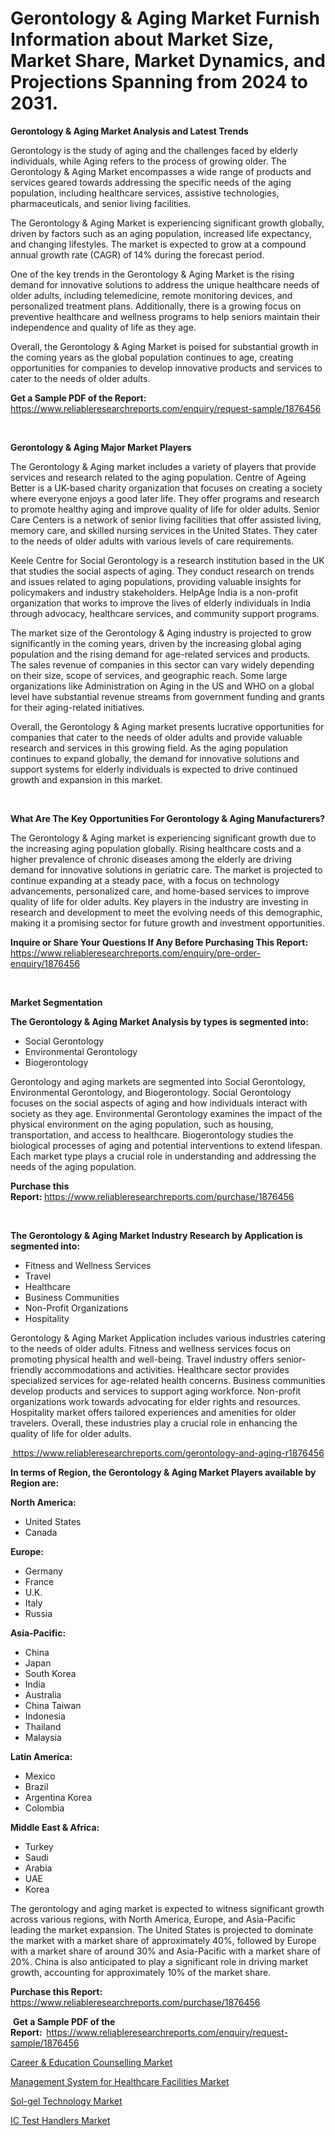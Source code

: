<p><h1>Gerontology & Aging Market Furnish Information about Market Size, Market Share, Market Dynamics, and Projections Spanning from 2024 to 2031.</h1></p><p><strong>Gerontology & Aging Market Analysis and Latest Trends</strong></p>
<p><p>Gerontology is the study of aging and the challenges faced by elderly individuals, while Aging refers to the process of growing older. The Gerontology & Aging Market encompasses a wide range of products and services geared towards addressing the specific needs of the aging population, including healthcare services, assistive technologies, pharmaceuticals, and senior living facilities.</p><p>The Gerontology & Aging Market is experiencing significant growth globally, driven by factors such as an aging population, increased life expectancy, and changing lifestyles. The market is expected to grow at a compound annual growth rate (CAGR) of 14% during the forecast period.</p><p>One of the key trends in the Gerontology & Aging Market is the rising demand for innovative solutions to address the unique healthcare needs of older adults, including telemedicine, remote monitoring devices, and personalized treatment plans. Additionally, there is a growing focus on preventive healthcare and wellness programs to help seniors maintain their independence and quality of life as they age.</p><p>Overall, the Gerontology & Aging Market is poised for substantial growth in the coming years as the global population continues to age, creating opportunities for companies to develop innovative products and services to cater to the needs of older adults.</p></p>
<p><strong>Get a Sample PDF of the Report:&nbsp;</strong> <a href="https://www.reliableresearchreports.com/enquiry/request-sample/1876456">https://www.reliableresearchreports.com/enquiry/request-sample/1876456</a></p>
<p>&nbsp;</p>
<p><strong>Gerontology & Aging Major Market Players</strong></p>
<p><p>The Gerontology & Aging market includes a variety of players that provide services and research related to the aging population. Centre of Ageing Better is a UK-based charity organization that focuses on creating a society where everyone enjoys a good later life. They offer programs and research to promote healthy aging and improve quality of life for older adults. Senior Care Centers is a network of senior living facilities that offer assisted living, memory care, and skilled nursing services in the United States. They cater to the needs of older adults with various levels of care requirements.</p><p>Keele Centre for Social Gerontology is a research institution based in the UK that studies the social aspects of aging. They conduct research on trends and issues related to aging populations, providing valuable insights for policymakers and industry stakeholders. HelpAge India is a non-profit organization that works to improve the lives of elderly individuals in India through advocacy, healthcare services, and community support programs.</p><p>The market size of the Gerontology & Aging industry is projected to grow significantly in the coming years, driven by the increasing global aging population and the rising demand for age-related services and products. The sales revenue of companies in this sector can vary widely depending on their size, scope of services, and geographic reach. Some large organizations like Administration on Aging in the US and WHO on a global level have substantial revenue streams from government funding and grants for their aging-related initiatives.</p><p>Overall, the Gerontology & Aging market presents lucrative opportunities for companies that cater to the needs of older adults and provide valuable research and services in this growing field. As the aging population continues to expand globally, the demand for innovative solutions and support systems for elderly individuals is expected to drive continued growth and expansion in this market.</p></p>
<p>&nbsp;</p>
<p><strong>What Are The Key Opportunities For Gerontology & Aging Manufacturers?</strong></p>
<p><p>The Gerontology & Aging market is experiencing significant growth due to the increasing aging population globally. Rising healthcare costs and a higher prevalence of chronic diseases among the elderly are driving demand for innovative solutions in geriatric care. The market is projected to continue expanding at a steady pace, with a focus on technology advancements, personalized care, and home-based services to improve quality of life for older adults. Key players in the industry are investing in research and development to meet the evolving needs of this demographic, making it a promising sector for future growth and investment opportunities.</p></p>
<p><strong>Inquire or Share Your Questions If Any Before Purchasing This Report:</strong> <a href="https://www.reliableresearchreports.com/enquiry/pre-order-enquiry/1876456">https://www.reliableresearchreports.com/enquiry/pre-order-enquiry/1876456</a></p>
<p>&nbsp;</p>
<p><strong>Market Segmentation</strong></p>
<p><strong>The Gerontology & Aging Market Analysis by types is segmented into:</strong></p>
<p><ul><li>Social Gerontology</li><li>Environmental Gerontology</li><li>Biogerontology</li></ul></p>
<p><p>Gerontology and aging markets are segmented into Social Gerontology, Environmental Gerontology, and Biogerontology. Social Gerontology focuses on the social aspects of aging and how individuals interact with society as they age. Environmental Gerontology examines the impact of the physical environment on the aging population, such as housing, transportation, and access to healthcare. Biogerontology studies the biological processes of aging and potential interventions to extend lifespan. Each market type plays a crucial role in understanding and addressing the needs of the aging population.</p></p>
<p><strong>Purchase this Report:&nbsp;</strong><a href="https://www.reliableresearchreports.com/purchase/1876456">https://www.reliableresearchreports.com/purchase/1876456</a></p>
<p>&nbsp;</p>
<p><strong>The Gerontology & Aging Market Industry Research by Application is segmented into:</strong></p>
<p><ul><li>Fitness and Wellness Services</li><li>Travel</li><li>Healthcare</li><li>Business Communities</li><li>Non-Profit Organizations</li><li>Hospitality</li></ul></p>
<p><p>Gerontology & Aging Market Application includes various industries catering to the needs of older adults. Fitness and wellness services focus on promoting physical health and well-being. Travel industry offers senior-friendly accommodations and activities. Healthcare sector provides specialized services for age-related health concerns. Business communities develop products and services to support aging workforce. Non-profit organizations work towards advocating for elder rights and resources. Hospitality market offers tailored experiences and amenities for older travelers. Overall, these industries play a crucial role in enhancing the quality of life for older adults.</p></p>
<p><a href="https://www.reliableresearchreports.com/gerontology-and-aging-r1876456">&nbsp;https://www.reliableresearchreports.com/gerontology-and-aging-r1876456</a></p>
<p><strong>In terms of Region, the Gerontology & Aging Market Players available by Region are:</strong></p>
<p>
    <p> <strong> North America: </strong>
        <ul>
            <li>United States</li>
            <li>Canada</li>
        </ul>
        </p> 
    <p> <strong> Europe: </strong>
        <ul>
            <li>Germany</li>
            <li>France</li>
            <li>U.K.</li>
            <li>Italy</li>
            <li>Russia</li>
        </ul>
        </p> 
    <p> <strong> Asia-Pacific: </strong>
        <ul>
            <li>China</li>
            <li>Japan</li>
            <li>South Korea</li>
            <li>India</li>
            <li>Australia</li>
            <li>China Taiwan</li>
            <li>Indonesia</li>
            <li>Thailand</li>
            <li>Malaysia</li>
        </ul>
        </p> 
    <p> <strong> Latin America: </strong>
        <ul>
            <li>Mexico</li>
            <li>Brazil</li>
            <li>Argentina Korea</li>
            <li>Colombia</li>
        </ul>
        </p> 
    <p> <strong> Middle East & Africa: </strong>
        <ul>
            <li>Turkey</li>
            <li>Saudi</li>
            <li>Arabia</li>
            <li>UAE</li>
            <li>Korea</li>
        </ul>
    </p>
    </p>
<p><p>The gerontology and aging market is expected to witness significant growth across various regions, with North America, Europe, and Asia-Pacific leading the market expansion. The United States is projected to dominate the market with a market share of approximately 40%, followed by Europe with a market share of around 30% and Asia-Pacific with a market share of 20%. China is also anticipated to play a significant role in driving market growth, accounting for approximately 10% of the market share.</p></p>
<p><strong>Purchase this Report: </strong><a href="https://www.reliableresearchreports.com/purchase/1876456">https://www.reliableresearchreports.com/purchase/1876456</a></p>
<p>&nbsp;<strong>Get a Sample PDF of the Report:&nbsp;&nbsp;</strong><a href="https://www.reliableresearchreports.com/enquiry/request-sample/1876456">https://www.reliableresearchreports.com/enquiry/request-sample/1876456</a></p>
<p><strong></strong></p>
<p><p><a href="https://github.com/gracielawharr/Market-Research-Report-List-1/blob/main/career-education-counselling-market.md">Career & Education Counselling Market</a></p><p><a href="https://github.com/EunaWiegad2023/Market-Research-Report-List-1/blob/main/management-system-for-healthcare-facilities-market.md">Management System for Healthcare Facilities Market</a></p><p><a href="https://www.linkedin.com/pulse/sol-gel-technology-market-size-examines-its-scope-primary-xyy1f">Sol-gel Technology Market</a></p><p><a href="https://www.linkedin.com/pulse/ic-test-handlers-market-analysis-size-global-industry-1ebbf">IC Test Handlers Market</a></p></p>